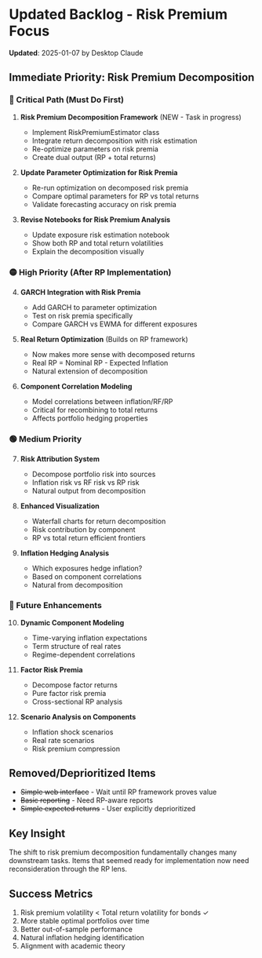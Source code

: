 # Updated Backlog - Risk Premium Focus

**Updated**: 2025-01-07 by Desktop Claude

## Immediate Priority: Risk Premium Decomposition

### 🔴 Critical Path (Must Do First)
1. **Risk Premium Decomposition Framework** (NEW - Task in progress)
   - Implement RiskPremiumEstimator class
   - Integrate return decomposition with risk estimation
   - Re-optimize parameters on risk premia
   - Create dual output (RP + total returns)

2. **Update Parameter Optimization for Risk Premia**
   - Re-run optimization on decomposed risk premia
   - Compare optimal parameters for RP vs total returns
   - Validate forecasting accuracy on risk premia

3. **Revise Notebooks for Risk Premium Analysis**
   - Update exposure risk estimation notebook
   - Show both RP and total return volatilities
   - Explain the decomposition visually

### 🟡 High Priority (After RP Implementation)

4. **GARCH Integration with Risk Premia**
   - Add GARCH to parameter optimization
   - Test on risk premia specifically
   - Compare GARCH vs EWMA for different exposures

5. **Real Return Optimization** (Builds on RP framework)
   - Now makes more sense with decomposed returns
   - Real RP = Nominal RP - Expected Inflation
   - Natural extension of decomposition

6. **Component Correlation Modeling**
   - Model correlations between inflation/RF/RP
   - Critical for recombining to total returns
   - Affects portfolio hedging properties

### 🟢 Medium Priority

7. **Risk Attribution System**
   - Decompose portfolio risk into sources
   - Inflation risk vs RF risk vs RP risk
   - Natural output from decomposition

8. **Enhanced Visualization**
   - Waterfall charts for return decomposition
   - Risk contribution by component
   - RP vs total return efficient frontiers

9. **Inflation Hedging Analysis**
   - Which exposures hedge inflation?
   - Based on component correlations
   - Natural from decomposition

### 🔵 Future Enhancements

10. **Dynamic Component Modeling**
    - Time-varying inflation expectations
    - Term structure of real rates
    - Regime-dependent correlations

11. **Factor Risk Premia**
    - Decompose factor returns
    - Pure factor risk premia
    - Cross-sectional RP analysis

12. **Scenario Analysis on Components**
    - Inflation shock scenarios
    - Real rate scenarios
    - Risk premium compression

## Removed/Deprioritized Items

- ~~Simple web interface~~ - Wait until RP framework proves value
- ~~Basic reporting~~ - Need RP-aware reports
- ~~Simple expected returns~~ - User explicitly deprioritized

## Key Insight
The shift to risk premium decomposition fundamentally changes many downstream tasks. Items that seemed ready for implementation now need reconsideration through the RP lens.

## Success Metrics
1. Risk premium volatility < Total return volatility for bonds ✓
2. More stable optimal portfolios over time
3. Better out-of-sample performance
4. Natural inflation hedging identification
5. Alignment with academic theory

